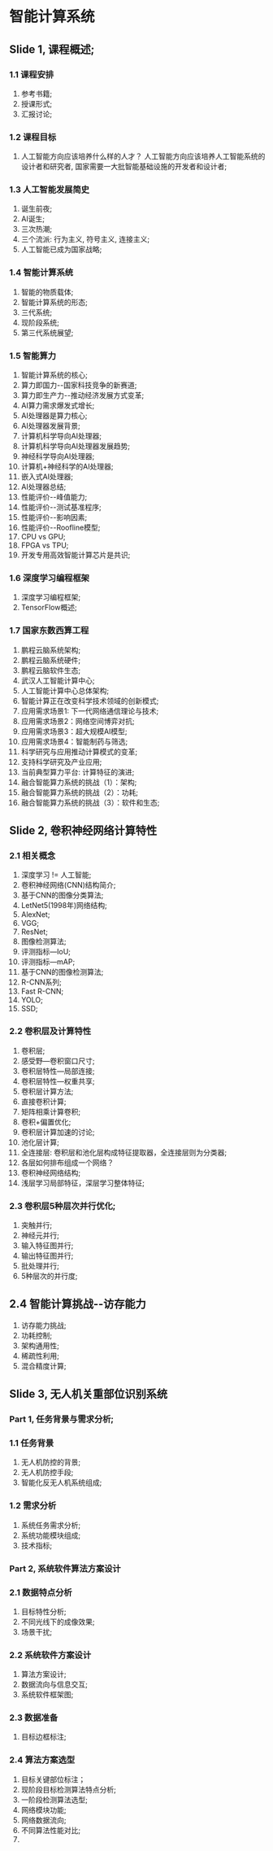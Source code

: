 # 智能计算系统
## Slide 1, 课程概述; 
### 1.1 课程安排
1. 参考书籍; 
2. 授课形式; 
3. 汇报讨论; 

### 1.2 课程目标
1. 人工智能方向应该培养什么样的人才？ 人工智能方向应该培养人工智能系统的设计者和研究者, 国家需要一大批智能基础设施的开发者和设计者; 

### 1.3 人工智能发展简史
1. 诞生前夜; 
2. AI诞生; 
3. 三次热潮; 
4. 三个流派: 行为主义, 符号主义, 连接主义; 
5. 人工智能已成为国家战略; 

### 1.4 智能计算系统
1. 智能的物质载体; 
2. 智能计算系统的形态; 
3. 三代系统; 
4. 现阶段系统; 
5. 第三代系统展望; 

### 1.5 智能算力
1. 智能计算系统的核心; 
2. 算力即国力--国家科技竞争的新赛道; 
3. 算力即生产力--推动经济发展方式变革; 
4. AI算力需求爆发式增长; 
5. AI处理器是算力核心; 
6. AI处理器发展背景; 
7. 计算机科学导向AI处理器; 
8. 计算机科学导向AI处理器发展趋势; 
9. 神经科学导向AI处理器; 
10. 计算机+神经科学的AI处理器; 
11. 嵌入式AI处理器; 
12. AI处理器总结; 
13. 性能评价--峰值能力; 
14. 性能评价--测试基准程序; 
15. 性能评价--影响因素; 
16. 性能评价--Roofline模型; 
17. CPU vs GPU; 
18. FPGA vs TPU; 
19. 开发专用高效智能计算芯片是共识; 

### 1.6 深度学习编程框架
1. 深度学习编程框架; 
2. TensorFlow概述; 

### 1.7 国家东数西算工程
1. 鹏程云脑系统架构; 
2. 鹏程云脑系统硬件; 
3. 鹏程云脑软件生态; 
4. 武汉人工智能计算中心; 
5. 人工智能计算中心总体架构; 
6. 智能计算正在改变科学技术领域的创新模式; 
7. 应用需求场景1: 下一代网络通信理论与技术; 
8. 应用需求场景2：网络空间博弈对抗; 
9. 应用需求场景3：超大规模AI模型; 
10. 应用需求场景4：智能制药与筛选; 
11. 科学研究与应用推动计算模式的变革; 
12. 支持科学研究及产业应用; 
13. 当前典型算力平台: 计算特征的演进; 
14. 融合智能算力系统的挑战（1）：架构; 
15. 融合智能算力系统的挑战（2）：功耗; 
16. 融合智能算力系统的挑战（3）：软件和生态; 


## Slide 2, 卷积神经网络计算特性
### 2.1 相关概念
1. 深度学习 != 人工智能; 
2. 卷积神经网络(CNN)结构简介; 
3. 基于CNN的图像分类算法; 
4. LetNet5(1998年)网络结构; 
5. AlexNet; 
6. VGG; 
7. ResNet; 
8. 图像检测算法; 
9. 评测指标—IoU; 
10. 评测指标—mAP; 
11. 基于CNN的图像检测算法; 
12. R-CNN系列; 
13. Fast R-CNN; 
14. YOLO; 
15. SSD; 

### 2.2 卷积层及计算特性
1. 卷积层; 
2. 感受野—卷积窗口尺寸; 
3. 卷积层特性—局部连接; 
4. 卷积层特性—权重共享; 
5. 卷积层计算方法; 
6. 直接卷积计算; 
7. 矩阵相乘计算卷积; 
8. 卷积+偏置优化; 
9. 卷积层计算加速的讨论; 
10. 池化层计算; 
11. 全连接层: 卷积层和池化层构成特征提取器，全连接层则为分类器; 
12. 各层如何排布组成一个网络？
13. 卷积神经网络结构; 
14. 浅层学习局部特征，深层学习整体特征; 

### 2.3 卷积层5种层次并行优化; 
1. 突触并行; 
2. 神经元并行; 
3. 输入特征图并行; 
4. 输出特征图并行; 
5. 批处理并行; 
6. 5种层次的并行度; 

## 2.4 智能计算挑战--访存能力
1. 访存能力挑战; 
2. 功耗控制; 
3. 架构通用性; 
4. 稀疏性利用; 
5. 混合精度计算; 

## Slide 3, 无人机关重部位识别系统
### Part 1, 任务背景与需求分析; 
### 1.1 任务背景
1. 无人机防控的背景; 
2. 无人机防控手段; 
3. 智能化反无人机系统组成; 

### 1.2 需求分析
1. 系统任务需求分析; 
2. 系统功能模块组成; 
3. 技术指标; 

### Part 2, 系统软件算法方案设计
### 2.1 数据特点分析
1. 目标特性分析; 
2. 不同光线下的成像效果; 
3. 场景干扰; 

### 2.2 系统软件方案设计
1. 算法方案设计; 
2. 数据流向与信息交互; 
3. 系统软件框架图; 

### 2.3 数据准备
1. 目标边框标注; 

### 2.4 算法方案选型
1. 目标关键部位标注；
2. 现阶段目标检测算法特点分析; 
3. 一阶段检测算法选型; 
4. 网络模块功能; 
5. 网络数据流向; 
6. 不同算法性能对比; 
7. 











